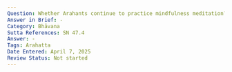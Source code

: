 ```yaml
---
Question: Whether Arahants continue to practice mindfulness meditation?
Answer in Brief: -
Category: Bhāvana
Sutta References: SN 47.4
Answer: -
Tags: Arahatta
Date Entered: April 7, 2025
Review Status: Not started
---
```

